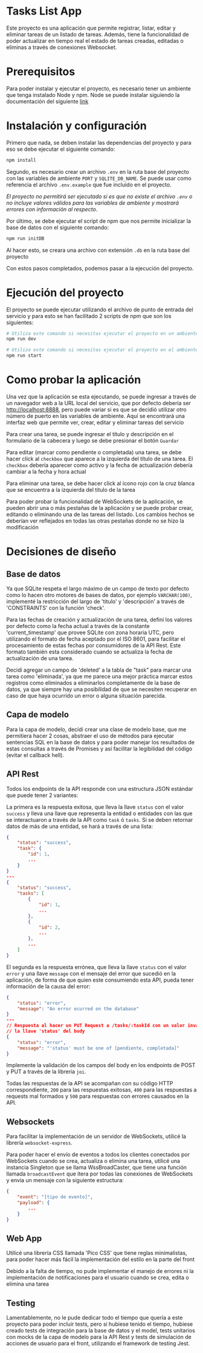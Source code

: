 # Tasks List App
Este proyecto es una aplicación que permite registrar, listar, editar y eliminar tareas de un listado de tareas. Además, tiene la funcionalidad de poder actualizar en tiempo real el estado de tareas creadas, editadas o eliminas a través de conexiones Websocket.

# Prerequisitos
Para poder instalar y ejecutar el proyecto, es necesario tener un ambiente que tenga instalado Node y npm. Node se puede instalar siguiendo la documentación del siguiente [link](https://nodejs.org/en/download)

# Instalación y configuración
Primero que nada, se deben instalar las dependencias del proyecto y para eso se debe ejecutar el siguiente comando:
```sh
npm install
```

Segundo, es necesario crear un archivo `.env` en la ruta base del proyecto con las variables de ambiente `PORT` y `SQLITE_DB_NAME`. Se puede usar como referencia el archivo `.env.example` que fue incluido en el proyecto.

*El proyecto no permitirá ser ejecutado si es que no existe el archivo `.env` o no incluye valores válidos para las variables de ambiente y mostrará errores con información al respecto*.

Por último, se debe ejecutar el script de npm que nos permite inicializar la base de datos con el siguiente comando:
```sh
npm run initDB
```
Al hacer esto, se creara una archivo con extensión `.db` en la ruta base del proyecto

Con estos pasos completados, podemos pasar a la ejecución del proyecto.

# Ejecución del proyecto
El proyecto se puede ejecutar utilizando el archivo de punto de entrada del servicio y para esto se han facilitado 2 scripts de npm que son los siguientes:

```sh
# Utiliza este comando si necesitas ejecutar el proyecto en un ambiente de desarrollo
npm run dev 

# Utiliza este comando si necesitas ejecutar el proyecto en el ambiente de producción
npm run start
```

# Como probar la aplicación
Una vez que la aplicación se esta ejecutando, se puede ingresar a través de un navegador web a la URL local del servicio, que por defecto debería ser [http://localhost:8888](http://localhost:8888), pero puede variar si es que se decidió utilizar otro número de puerto en las variables de ambiente. Aquí se encontrará una interfaz web que permite ver, crear, editar y eliminar tareas del servicio

Para crear una tarea, se puede ingresar el título y descripción en el formulario de la cabecera y luego se debe presionar el botón `Guardar`

Para editar (marcar como pendiente o completada) una tarea, se debe hacer click al `checkbox` que aparece a la izquierda del título de una tarea. El `checkbox` debería aparecer como activo y la fecha de actualización debería cambiar a la fecha y hora actual

Para eliminar una tarea, se debe hacer click al ícono rojo con la cruz blanca que se encuentra a la izquierda del título de la tarea

Para poder probar la funcionalidad de WebSockets de la aplicación, se pueden abrir una o más pestañas de la aplicación y se puede probar crear, editando o eliminando una de las tareas del listado. Los cambios hechos se deberían ver reflejados en todas las otras pestañas donde no se hizo la modificación


# Decisiones de diseño
## Base de datos
Ya que SQLite respeta el largo máximo de un campo de texto por defecto como lo hacen otro motores de bases de datos, por ejemplo `VARCHAR(100)`,
implementé la restricción del largo de 'titulo' y 'descripción' a través de 'CONSTRAINTS' con la función 'check'.

Para las fechas de creación y actualización de una tarea, definí los valores por defecto como la fecha actual a través de la constante 'current_timestamp' que provee SQLite con zona horaria UTC,
pero utilizando el formato de fecha aceptado por el ISO 8601, para facilitar el procesamiento de estas fechas por consumidores de la API Rest. Este formato también esta considerado
cuando se actualiza la fecha de actualización de una tarea.

Decidí agregar un campo de 'deleted' a la tabla de "task" para marcar una tarea como 'eliminada', ya que me parece una mejor práctica marcar estos registros como eliminados a eliminarlos
completamente de la base de datos, ya que siempre hay una posibilidad de que se necesiten recuperar en caso de que haya ocurrido un error o alguna situación parecida.

## Capa de modelo
Para la capa de modelo, decídi crear una clase de modelo base, que me permitiera hacer 2 cosas, abstraer el uso de métodos para ejecutar sentencias SQL en la base de datos y para
poder manejar los resultados de estas consultas a través de Promises y así facilitar la legibilidad del código (evitar el callback hell).

## API Rest
Todos los endpoints de la API responde con una estructura JSON estándar que puede tener 2 variantes:

La primera es la respuesta exitosa, que lleva la llave `status` con el valor `success` y lleva una llave que representa la entidad o entidades con las que se interactuaron a través de la API como `task` ó `tasks`. Si se deben retornar datos de más de una entidad, se hará a través de una lista:
```json
{
    "status": "success",
    "task": {
        "id": 1,
        ...
    }
}
---
{
    "status": "success",
    "tasks": [
        {
            "id": 1,
            ...
        },
        {
            "id": 2,
            ...
        },
        ...
    ]
}
```

El segunda es la respuesta errónea, que lleva la llave `status` con el valor `error` y una llave `message` con el mensaje del error que sucedió en la aplicación, de forma de que quien este consumiendo esta API, pueda tener información de la causa del error:
```json
{
    "status": "error",
    "message": "An error ocurred on the database"
}
---
// Respuesta al hacer un PUT Request a /tasks/:taskId con un valor inválido para
// la llave 'status' del body
{
    "status": "error",
    "message": "'status' must be one of [pendiente, completada]"
}

```
Implemente la validación de los campos del body en los endpoints de POST y PUT a través de la librería `joi`.

Todas las respuestas de la API se acompañan con su código HTTP correspondiente, `200` para las respuestas exitosas, `400` para las respuestas a requests mal formados y `500` para respuestas con errores causados en la API.

## Websockets
Para facilitar la implementación de un servidor de WebSockets, utilicé la librería `websocket-express`.

Para poder hacer el envío de eventos a todos los clientes conectados por WebSockets cuando se crea, actualiza o elimina una tarea, utilicé una instancia Singleton
que se llama WssBroadCaster, que tiene una función llamada `broadcastEvent` que itera por todas las conexiones de WebSockets y envia un mensaje con la siguiente estructura:
```json
{
    "event": "[tipo de evento]",
    "payload": {
        ...
    }
}
```

## Web App
Utilicé una librería CSS llamada 'Pico CSS' que tiene reglas minimalistas, para poder hacer más fácil la implementación del estilo en la parte del front


Debido a la falta de tiempo, no pude implementar el manejo de errores ni la implementación de notificaciones para el usuario cuando se crea, edita o elimina una tarea


## Testing
Lamentablemente, no le pude dedicar todo el tiempo que quería a este proyecto para poder incluir tests, pero si hubiese tenido el tiempo, hubiese creado tests de integración para la base de datos y el model, tests unitarios con mocks de la capa de modelo para la API Rest y tests de simulación de acciones de usuario para el front, utilizando el framework de testing Jest.
